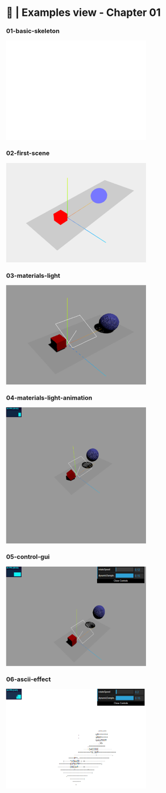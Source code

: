 # 🤪 | Examples view - Chapter 01
### 01-basic-skeleton
<img src="../assets/chapter-01/01-basic-skeleton.png" alt="03-materials-light" width="380" height="270">

### 02-first-scene
<img src="../assets/chapter-01/02-first-scene.png" alt="03-materials-light" width="380" height="270">

### 03-materials-light
<img src="../assets/chapter-01/03-materials-light.png" alt="03-materials-light" width="380" height="270">

### 04-materials-light-animation
<img src="../assets/chapter-01/04-materials.light.animation.png" alt="03-materials-light" width="380" height="370">

### 05-control-gui
<img src="../assets/chapter-01/05-control-gui.png" alt="03-materials-light" width="380" height="270">

### 06-ascii-effect
<img src="../assets/chapter-01/06-ascii-effect.png" alt="03-materials-light" width="380" height="270">


